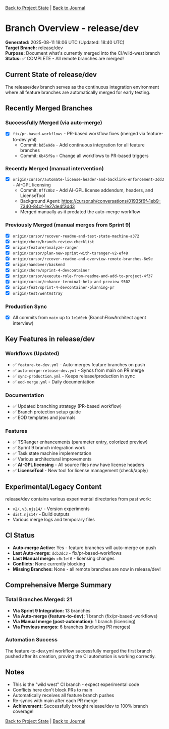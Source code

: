 [Back to Project State](./project.state.md) | [Back to Journal](../)

# Branch Overview - release/dev

**Generated:** 2025-08-11 18:06 UTC (Updated: 18:40 UTC)  
**Target Branch:** release/dev  
**Purpose:** Document what's currently merged into the CI/wild-west branch  
**Status:** ✅ COMPLETE - All remote branches are merged!

## Current State of release/dev

The release/dev branch serves as the continuous integration environment where all feature branches are automatically merged for early testing.

## Recently Merged Branches

### Successfully Merged (via auto-merge)
- [x] `fix/pr-based-workflows` - PR-based workflow fixes (merged via feature-to-dev.yml)
  - Commit: `bd5e9de` - Add continuous integration for all feature branches
  - Commit: `6b45f9a` - Change all workflows to PR-based triggers

### Recently Merged (manual intervention)
- [x] `origin/cursor/automate-license-header-and-backlink-enforcement-3dd3` - AI-GPL licensing
  - Commit: `0ffc0b2` - Add AI-GPL license addendum, headers, and LicenseTool
  - Background Agent: https://cursor.sh/conversations/01935f6f-1eb9-7340-84cf-1e27de4f3dd3
  - Merged manually as it predated the auto-merge workflow

### Previously Merged (manual merges from Sprint 9)
- [x] `origin/cursor/recover-readme-and-test-state-machine-a372`
- [x] `origin/chore/branch-review-checklist`
- [x] `origin/feature/analyze-ranger`
- [x] `origin/cursor/plan-new-sprint-with-tsranger-v2-ef48`
- [x] `origin/cursor/recover-readme-and-overview-remote-branches-6e9e`
- [x] `origin/handover/backend`
- [x] `origin/chore/sprint-4-devcontainer`
- [x] `origin/cursor/execute-role-from-readme-and-add-to-project-4f37`
- [x] `origin/cursor/enhance-terminal-help-and-preview-9502`
- [x] `origin/feat/sprint-4-devcontainer-planning-pr`
- [x] `origin/test/wentAstray`

### Production Sync
- [x] All commits from `main` up to `1e1d0eb` (BranchFlowArchitect agent interview)

## Key Features in release/dev

### Workflows (Updated)
- ✅ `feature-to-dev.yml` - Auto-merges feature branches on push
- ✅ `auto-merge-release-dev.yml` - Syncs from main on PR merge
- ✅ `sync-production.yml` - Keeps release/production in sync
- ✅ `eod-merge.yml` - Daily documentation

### Documentation
- ✅ Updated branching strategy (PR-based workflow)
- ✅ Branch protection setup guide
- ✅ EOD templates and journals

### Features
- ✅ TSRanger enhancements (parameter entry, colorized preview)
- ✅ Sprint 9 branch integration work
- ✅ Task state machine implementation
- ✅ Various architectural improvements
- ✅ **AI-GPL licensing** - All source files now have license headers
- ✅ **LicenseTool** - New tool for license management (check/apply)

## Experimental/Legacy Content

release/dev contains various experimental directories from past work:
- `v2/`, `v3.njs14/` - Version experiments
- `dist.njs14/` - Build outputs
- Various merge logs and temporary files

## CI Status

- **Auto-merge Active:** Yes - feature branches will auto-merge on push
- **Last Auto-merge:** `dcb3dc3` - fix/pr-based-workflows
- **Last Manual merge:** `c0c1ef0` - licensing changes
- **Conflicts:** None currently blocking
- **Missing Branches:** None - all remote branches are now in release/dev!

## Comprehensive Merge Summary

### Total Branches Merged: 21
- **Via Sprint 9 Integration:** 13 branches
- **Via Auto-merge (feature-to-dev):** 1 branch (fix/pr-based-workflows)
- **Via Manual merge (post-automation):** 1 branch (licensing)
- **Via Previous merges:** 6 branches (including PR merges)

### Automation Success
The feature-to-dev.yml workflow successfully merged the first branch pushed after its creation, proving the CI automation is working correctly.

## Notes

- This is the "wild west" CI branch - expect experimental code
- Conflicts here don't block PRs to main
- Automatically receives all feature branch pushes
- Re-syncs with main after each PR merge
- **Achievement:** Successfully brought release/dev to 100% branch coverage!

[Back to Project State](./project.state.md) | [Back to Journal](../)
